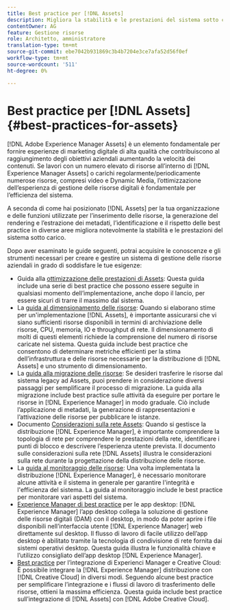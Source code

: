 ```yaml
---
title: Best practice per [!DNL Assets]
description: Migliora la stabilità e le prestazioni del sistema sotto carico identificando e aderendo alle best practice che dipendono dalla distribuzione e dalla configurazione.
contentOwner: AG
feature: Gestione risorse
role: Architetto, amministratore
translation-type: tm+mt
source-git-commit: ebe7042b931869c3b4b7204e3ce7afa52d56f0ef
workflow-type: tm+mt
source-wordcount: '511'
ht-degree: 0%

---
```



# Best practice per [!DNL Assets] {#best-practices-for-assets}

[!DNL Adobe Experience Manager Assets] è un elemento fondamentale per fornire esperienze di marketing digitale di alta qualità che contribuiscono al raggiungimento degli obiettivi aziendali aumentando la velocità dei contenuti. Se lavori con un numero elevato di risorse all’interno di [!DNL Experience Manager Assets] o carichi regolarmente/periodicamente numerose risorse, compresi video e Dynamic Media, l’ottimizzazione dell’esperienza di gestione delle risorse digitali è fondamentale per l’efficienza del sistema.

A seconda di come hai posizionato [!DNL Assets] per la tua organizzazione e delle funzioni utilizzate per l’inserimento delle risorse, la generazione del rendering e l’estrazione dei metadati, l’identificazione e il rispetto delle best practice in diverse aree migliora notevolmente la stabilità e le prestazioni del sistema sotto carico.

Dopo aver esaminato le guide seguenti, potrai acquisire le conoscenze e gli strumenti necessari per creare e gestire un sistema di gestione delle risorse aziendali in grado di soddisfare le tue esigenze:

* Guida alla [ottimizzazione delle prestazioni di Assets](/help/assets/performance-tuning-guidelines.md): Questa guida include una serie di best practice che possono essere seguite in qualsiasi momento dell’implementazione, anche dopo il lancio, per essere sicuri di trarre il massimo dal sistema.
* La [guida al dimensionamento delle risorse](/help/assets/assets-sizing-guide.md): Quando si elaborano stime per un&#39;implementazione [!DNL Assets], è importante assicurarsi che vi siano sufficienti risorse disponibili in termini di archiviazione delle risorse, CPU, memoria, IO e throughput di rete. Il dimensionamento di molti di questi elementi richiede la comprensione del numero di risorse caricate nel sistema. Questa guida include best practice che consentono di determinare metriche efficienti per la stima dell’infrastruttura e delle risorse necessarie per la distribuzione di [!DNL Assets] e uno strumento di dimensionamento.
* La [guida alla migrazione delle risorse](/help/assets/assets-migration-guide.md): Se desideri trasferire le risorse dal sistema legacy ad Assets, puoi prendere in considerazione diversi passaggi per semplificare il processo di migrazione. La guida alla migrazione include best practice sulle attività da eseguire per portare le risorse in [!DNL Experience Manager] in modo graduale. Ciò include l’applicazione di metadati, la generazione di rappresentazioni e l’attivazione delle risorse per pubblicare le istanze.
* Documento [Considerazioni sulla rete Assets](/help/assets/assets-network-considerations.md): Quando si gestisce la distribuzione [!DNL Experience Manager], è importante comprendere la topologia di rete per comprendere le prestazioni della rete, identificare i punti di blocco e descrivere l’esperienza utente prevista. Il documento sulle considerazioni sulla rete [!DNL Assets] illustra le considerazioni sulla rete durante la progettazione della distribuzione delle risorse.
* La [guida al monitoraggio delle risorse](/help/assets/assets-monitoring-best-practices.md): Una volta implementata la distribuzione [!DNL Experience Manager], è necessario monitorare alcune attività e il sistema in generale per garantire l&#39;integrità e l&#39;efficienza del sistema. La guida al monitoraggio include le best practice per monitorare vari aspetti del sistema.
* [Experience Manager di best practice](https://experienceleague.adobe.com/docs/experience-manager-desktop-app/using/introduction.html) per le app desktop:  [!DNL Experience Manager] l’app desktop collega la soluzione di gestione delle risorse digitali (DAM) con il desktop, in modo da poter aprire i file disponibili nell’interfaccia utente  [!DNL Experience Manager] web direttamente sul desktop. Il flusso di lavoro di facile utilizzo dell’app desktop è abilitato tramite la tecnologia di condivisione di rete fornita dai sistemi operativi desktop. Questa guida illustra le funzionalità chiave e l’utilizzo consigliato dell’app desktop [!DNL Experience Manager].
* [Best practice](/help/assets/aem-cc-integration-best-practices.md) per l’integrazione di Experienci Manager e Creative Cloud: È possibile integrare la  [!DNL Experience Manager] distribuzione con  [!DNL Creative Cloud] in diversi modi. Seguendo alcune best practice per semplificare l’integrazione e i flussi di lavoro di trasferimento delle risorse, ottieni la massima efficienza. Questa guida include best practice sull’integrazione di [!DNL Assets] con [!DNL Adobe Creative Cloud].
